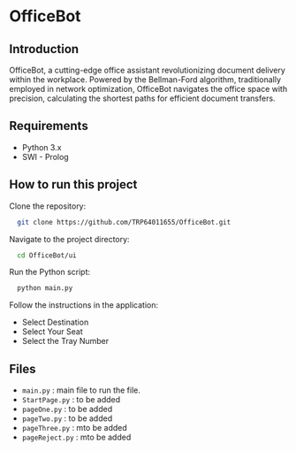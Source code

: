 # OfficeBot



## Introduction

OfficeBot, a cutting-edge office assistant revolutionizing document delivery within the workplace. Powered by the Bellman-Ford algorithm, traditionally employed in network optimization, OfficeBot navigates the office space with precision, calculating the shortest paths for efficient document transfers.


## Requirements

- Python 3.x
- SWI - Prolog


## How to run this project

Clone the repository:
```bash
  git clone https://github.com/TRP64011655/OfficeBot.git
```
    
Navigate to the project directory:
```bash
  cd OfficeBot/ui
```

Run the Python script:
```bash
  python main.py
```

Follow the instructions in the application:
- Select Destination
- Select Your Seat
- Select the Tray Number

## Files

- `main.py` : main file to run the file. 
- `StartPage.py` : to be added
- `pageOne.py` : to be added
- `pageTwo.py` : to be added
- `pageThree.py` : mto be added
- `pageReject.py` : mto be added

